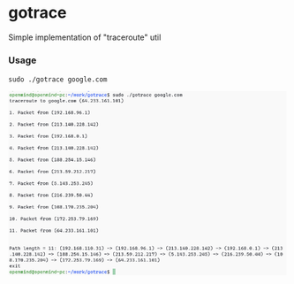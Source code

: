 # gotrace

Simple implementation of "traceroute" util

### Usage

```
sudo ./gotrace google.com
```

![alt text](tracescreen.png)